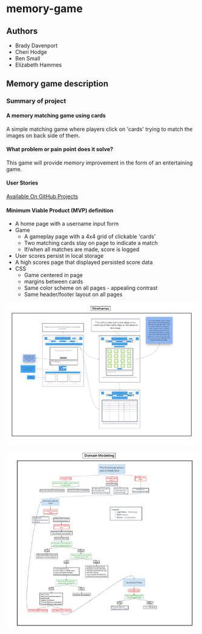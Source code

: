 # memory-game

## Authors

* Brady Davenport
* Cheri Hodge
* Ben Small
* Elizabeth Hammes

## Memory game description

### Summary of project

#### A memory matching game using cards

A simple matching game where players click on 'cards' trying to match the images on back side of them.

#### What problem or pain point does it solve?

This game will provide memory improvement in the form of an entertaining game.

#### User Stories

[Available On GitHub Projects](https://github.com/CodeFellows-Code-201-Group-Project/memory-game/projects/1)

#### Minimum Viable Product (MVP) definition

* A home page with a username input form
* Game
  * A gameplay page with a 4x4 grid of clickable 'cards'
  * Two matching cards stay on page to indicate a match
  * If/when all matches are made, score is logged
* User scores persist in local storage
* A high scores page that displayed persisted score data
* CSS
  * Game centered in page
  * margins between cards
  * Same color scheme on all pages - appealing contrast
  * Same header/footer layout on all pages

![wireframe](img/memory-game-wireframe.png)

![domain-model](img/memory-game-domain-model.png)
